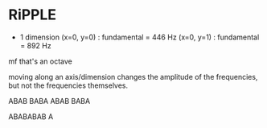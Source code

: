 # RiPPLE

+ 1 dimension
(x=0, y=0) : fundamental = 446 Hz
(x=0, y=1) : fundamental = 892 Hz

mf that's an octave

moving along an axis/dimension changes the amplitude of the frequencies, but 
not the frequencies themselves.

ABAB
BABA
ABAB
BABA


ABABABAB
A